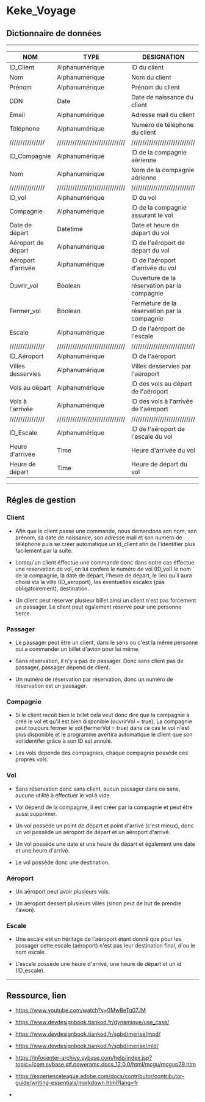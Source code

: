 # Keke_Voyage

## Dictionnaire de données

---

|NOM             |TYPE                           |DESIGNATION                  |
|----------------|-------------------------------|-----------------------------|
|ID_Client       |Alphanumérique                 |ID du client                 |
|Nom             |Alphanumérique                 |Nom du client                |
|Prénom          |Alphanumérique                 |Prénom du client             |
|DDN             |Date                           |Date de naissance du client  |
|Email           |Alphanumérique                 |Adresse mail du client       |
|Téléphone       |Alphanumérique                 |Numéro de téléphone du client|
|////////////////|///////////////////////////////|/////////////////////////////|
|ID_Compagnie    |Alphanumérique|ID de la compagnie aérienne|
|Nom             |Alphanumérique|Nom de la compagnie aérienne|
|////////////////|///////////////////////////////|/////////////////////////////|
|ID_vol          |Alphanumérique|ID du vol|
|Compagnie       |Alphanumérique|ID de la compagnie assurant le vol|
|Date de départ  |Datetime|Date et heure de départ du vol|
|Aéroport de départ|Alphanumérique|ID de l'aéroport de départ du vol|
|Aéroport d'arrivée|Alphanumérique|ID de l'aéroport d'arrivée du vol|
|Ouvrir_vol      |Boolean|Ouverture de la réservation par la compagnie|
|Fermer_vol      |Boolean|Fermeture de la réservation par la compagnie|
|Escale          |Alphanumérique|ID de l'aéroport de l'escale|
|////////////////|///////////////////////////////|/////////////////////////////|
|ID_Aéroport     |Alphanumérique|ID de l'aéroport|
|Villes desservies|Alphanumérique|Villes desservies par l'aéroport|
|Vols au départ  |Alphanumérique|ID des vols au départ de l'aéroport|
|Vols à l'arrivée|Alphanumérique|ID des vols à l'arrivée de l'aéroport|
|////////////////|///////////////////////////////|/////////////////////////////|
|ID_Escale       |Alphanumérique|ID de l'aéroport de l'escale du vol|
|Heure d'arrivée  |Time|Heure d'arrivée du vol|
|Heure de départ  |Time|Heure de départ du vol|

---

## Régles de gestion

### Client

* Afin que le client passe une commande, nous demandons son nom, son prénom, sa date de naissance, son adresse mail et son numéro de téléphone puis se créer automatique un id_client afin de l'identifier plus facilement par la suite.

* Lorsqu'un client éffectue une commande donc dans notre cas éffectue une reservation de vol, on lui confere le numéro de vol (ID_vol) le nom de la compagnie, la date de départ, l'heure de départ, le lieu qu'il aura choisi via la ville (ID_aeroport), les éventuelles escales (pas obligatoirement), destination. 

* Un client peut réserver plusieur billet ainsi un client n'est pas forcement un passager. Le client peut également réservé pour une personne tierce.


### Passager

* Le passager peut être un client, dans le sens ou c'est la même personne qui a commander un billet d'avion pour lui même. 

* Sans réservation, il n'y a pas de passager. Donc sans client pas de passager, passager dépend de client. 

* Un numéro de réservation par réservation, donc un numéro de réservation est un passager.

### Compagnie

* Si le client recoit bien le billet cela veut donc dire que la compagnie a créé le vol et qu'il est bien disponible (ouvrirVol = true). La compagnie peut toujours fermer le vol (fermerVol = true) dans ce cas le vol n'est plus disponible et le programme avertira automatique le client que son vol identifer grâce à son ID est annulé. 

* Les vols depende des compagnies, chaque compagnie possède ces propres vols.

### Vol

* Sans réservation donc sans client, aucun passager dans ce sens, aucune utilité à éffectuer le vol à vide.

* Vol dépend de la compagnie, il est créer par la compagnie et peut être aussi supprimer. 

* Un vol possède un point de départ et point d'arrivé (c'est mieux), donc un vol possède un aéroport de départ et un aéroport d'arrivé.

* Un vol possède une date et une heure de départ et également une date et une heure d'arrivé.

* Le vol possède donc une destination.

### Aéroport 

* Un aéroport peut avoir plusieurs vols. 

* Un aéroport dessert plusieurs villes (sinon peut de but de prendre l'avion).

### Escale 

*  Une escale est un héritage de l'aéroport étant donné que pour les passager cette escale (aéroport) n'est pas leur destination final, d'ou le nom escale.

* L'escale possède une heure d'arrivé, une heure de départ et un id (ID_escale).

---

## Ressource, lien 

* https://www.youtube.com/watch?v=0MwBeTq07JM

* https://www.devdesignbook.tiankod.fr/dynamique/use_case/

* https://www.devdesignbook.tiankod.fr/sgbd/merise/mpd/

* https://www.devdesignbook.tiankod.fr/sgbd/merise/mld/

* https://infocenter-archive.sybase.com/help/index.jsp?topic=/com.sybase.stf.poweramc.docs_12.0.0/html/mcgu/mcgup29.htm

* https://experienceleague.adobe.com/docs/contributor/contributor-guide/writing-essentials/markdown.html?lang=fr

* 
